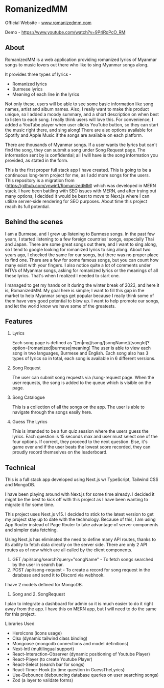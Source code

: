 # RomanizedMM
Official Website - www.romanizedmm.com

Demo - https://www.youtube.com/watch?v=9P4RoPcO_RM
## About
RomanizedMM is a web application providing romanized lyrics of Myanmar songs to 
music lovers out there who like to sing Myanmar songs along. 

It provides three types of lyrics -
* Romanized lyrics
* Burmese lyrics
* Meaning of each line in the lyrics

Not only these, users will be able to see some basic information like song names,
artist and album names. Also, I really want to make this product unique, so I added a moody summary, and a short description on when best to listen to each song. I really think
users will love this. For convenience, I added a YouTube player when user clicks YouTube button, so they can start the music right there, and sing along! There are also options available for Spotify
and Apple Music if the songs are available on each platform.

There are thousands of Myanmar songs. If a user wants the lyrics but can't find the song, they can submit a song under Song Request page. The information sent by is confidential;
all I will have is the song information you provided, as stated in the form. 

This is the first proper full stack app I have created. This is going to be a continuous long-term project for me, as 
I add more songs for the users. This repository is a migration from (https://github.com/ynwin1/RomanizedMM) which was developed in MERN stack. I have been battling with SEO issues with MERN, and after trying out many options, I decided it would be best to move to Next.js where I can utilize server-side rendering for SEO purposes. About time this project reach its full potential.

## Behind the scenes

I am a Burmese, and I grew up listening to Burmese songs. In the past few years, I started listening to a few foreign countries' songs, especially Thai and Japan.
There are some great songs out there, and I want to sing along, so I tend to google looking for romanized lyrics to sing along. About two years ago, I checked the same for our songs, 
but there was no proper place to find one. There are a few for some famous songs, but you can count how many exist with your fingers. I also notice quite a lot of comments under MTVs of 
Myanmar songs, asking for romanized lyrics or the meanings of all these lyrics. That's when I realized I needed to start one.

I managed to get my hands on it during the winter break of 2023, and here it is, RomanizedMM. My goal here is simple; I want to fill this gap in the market to help Myanmar songs get popular 
because I really think some of them have very good potential to blow up. I want to help promote our songs, and let the world know we have some of the greatests.

## Features

1. Lyrics

   Each song page is defined as "[en|my]/song/[songName]/[songId]?option=[romanized|burmese|meaning]
   The user is able to view each song in two languages, Burmese and English. Each song also has 3 types of lyrics so in total, each song is available in 6 different versions.
2. Song Request

   The user can submit song requests via /song-request page. When the user requests, the song is added to the queue which is visible on the page.
3. Song Catalogue
   
   This is a collection of all the songs on the app. The user is able to navigate through the songs easily here.
4. Guess The Lyrics

   This is intended to be a fun quiz session where the users guess the lyrics. Each question is 15 seconds max and user must select one of the four options.
   If correct, they proceed to the next question. Else, it's game over and if the user beats the lowest score recorded, they can proudly record themselves on the leaderboard.

## Technical

This is a full stack app developed using Next.js w/ TypeScript, Tailwind CSS and MongoDB.

I have been playing around with Next.js for some time already. I decided it might be the best to kick off with this project as I have been wanting to migrate it for some time.

This project uses Next.js v15. I decided to stick to the latest version to get my project stay up to date with the technology.
Because of this, I am using App Router instead of Page Router to take advantage of server components and simpler data fetching.

Using Next.js has eliminated the need to define many API routes, thanks to its ability to fetch data directly on the server side. 
There are only 2 API routes as of now which are all called by the client components.
1. GET /api/song/search?query="songName" - To fetch songs searched by the user in search bar.
2. POST /api/song-request - To create a record for song request in the database and send it to Discord via webhook.

I have 2 models defined for MongoDB.
1. Song and 2. SongRequest

I plan to integrate a dashboard for admin so it is much easier to do it right away from the app. I have this on MERN app, but I will need to do the same for this project.

Libraries Used
- HeroIcons (icons usage)
- Clsx (dynamic tailwind class binding)
- Mongoose (mongodb connections and model definitions)
- Next-Intl (multilingual support)
- React-Interaction-Observer (dynamic positioning of Youtube Player)
- React-Player (to create Youtube Player)
- React-Select (search bar for songs)
- React-Timer-Hook (to time question in GuessTheLyrics)
- Use-Debounce (debouncing database queries on user searching songs)
- Zod (a layer to validate forms)
